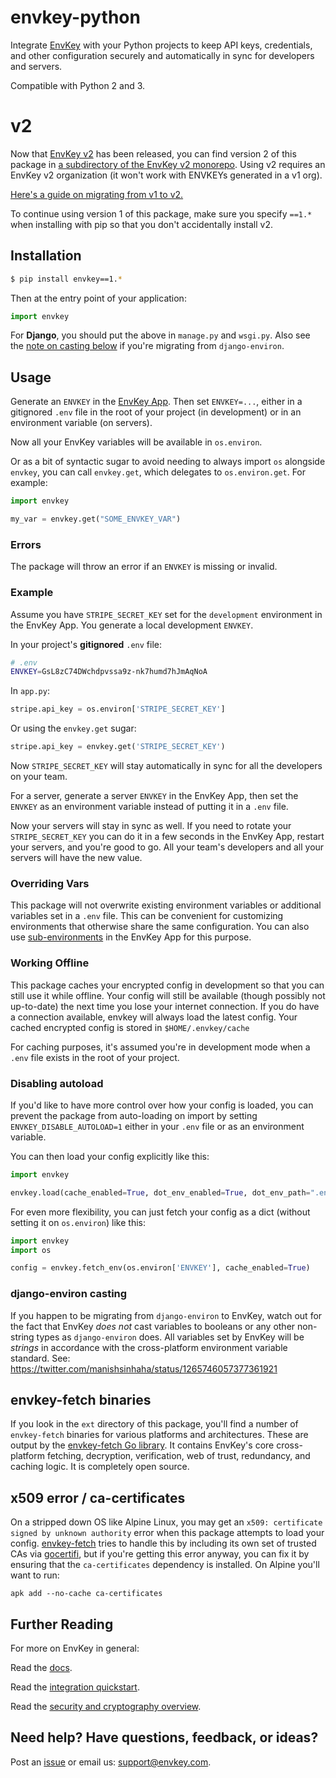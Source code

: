 # envkey-python

Integrate [EnvKey](https://www.envkey.com) with your Python projects to keep API keys, credentials, and other configuration securely and automatically in sync for developers and servers.

Compatible with Python 2 and 3.

# v2

Now that [EnvKey v2](https://v2.envkey.com) has been released, you can find version 2 of this package in [a subdirectory of the EnvKey v2 monorepo](https://github.com/envkey/envkey/tree/main/public/sdks/languages-and-frameworks/python). Using v2 requires an EnvKey v2 organization (it won't work with ENVKEYs generated in a v1 org).

[Here's a guide on migrating from v1 to v2.](https://docs-v2.envkey.com/docs/migrating-from-v1)

To continue using version 1 of this package, make sure you specify `==1.*` when installing with pip so that you don't accidentally install v2.

## Installation

```bash
$ pip install envkey==1.*
```

Then at the entry point of your application:

```python
import envkey
```

For **Django**, you should put the above in `manage.py` and `wsgi.py`. Also see the [note on casting below](#django-environ-casting) if you're migrating from `django-environ`.

## Usage

Generate an `ENVKEY` in the [EnvKey App](https://github.com/envkey/envkey-app). Then set `ENVKEY=...`, either in a gitignored `.env` file in the root of your project (in development) or in an environment variable (on servers).

Now all your EnvKey variables will be available in `os.environ`.

Or as a bit of syntactic sugar to avoid needing to always import `os` alongside `envkey`, you can call `envkey.get`, which delegates to `os.environ.get`. For example:

```python
import envkey

my_var = envkey.get("SOME_ENVKEY_VAR")

```

### Errors

The package will throw an error if an `ENVKEY` is missing or invalid.

### Example

Assume you have `STRIPE_SECRET_KEY` set for the `development` environment in the EnvKey App. You generate a local development `ENVKEY`.

In your project's **gitignored** `.env` file:

```bash
# .env
ENVKEY=GsL8zC74DWchdpvssa9z-nk7humd7hJmAqNoA
```

In `app.py`:

```python
stripe.api_key = os.environ['STRIPE_SECRET_KEY']
```

Or using the `envkey.get` sugar:

```python
stripe.api_key = envkey.get('STRIPE_SECRET_KEY')
```

Now `STRIPE_SECRET_KEY` will stay automatically in sync for all the developers on your team.

For a server, generate a server `ENVKEY` in the EnvKey App, then set the `ENVKEY` as an environment variable instead of putting it in a `.env` file.

Now your servers will stay in sync as well. If you need to rotate your `STRIPE_SECRET_KEY` you can do it in a few seconds in the EnvKey App, restart your servers, and you're good to go. All your team's developers and all your servers will have the new value.

### Overriding Vars

This package will not overwrite existing environment variables or additional variables set in a `.env` file. This can be convenient for customizing environments that otherwise share the same configuration. You can also use [sub-environments](https://blog.envkey.com/development-staging-production-and-beyond-85f26f65edd6) in the EnvKey App for this purpose.

### Working Offline

This package caches your encrypted config in development so that you can still use it while offline. Your config will still be available (though possibly not up-to-date) the next time you lose your internet connection. If you do have a connection available, envkey will always load the latest config. Your cached encrypted config is stored in `$HOME/.envkey/cache`

For caching purposes, it's assumed you're in development mode when a `.env` file exists in the root of your project.

### Disabling autoload

If you'd like to have more control over how your config is loaded, you can prevent the package from auto-loading on import by setting `ENVKEY_DISABLE_AUTOLOAD=1` either in your `.env` file or as an environment variable.

You can then load your config explicitly like this:

```python
import envkey

envkey.load(cache_enabled=True, dot_env_enabled=True, dot_env_path=".env")
```

For even more flexibility, you can just fetch your config as a dict (without setting it on `os.environ`) like this:

```python
import envkey
import os

config = envkey.fetch_env(os.environ['ENVKEY'], cache_enabled=True)
```

### django-environ casting

If you happen to be migrating from `django-environ` to EnvKey, watch out for the fact that EnvKey *does not* cast variables to booleans or any other non-string types as `django-environ` does. All variables set by EnvKey will be *strings* in accordance with the cross-platform environment variable standard. See: https://twitter.com/manishsinhaha/status/1265746057377361921

## envkey-fetch binaries

If you look in the `ext` directory of this package, you'll find a number of `envkey-fetch` binaries for various platforms and architectures. These are output by the [envkey-fetch Go library](https://github.com/envkey/envkey-fetch). It contains EnvKey's core cross-platform fetching, decryption, verification, web of trust, redundancy, and caching logic. It is completely open source.

## x509 error / ca-certificates

On a stripped down OS like Alpine Linux, you may get an `x509: certificate signed by unknown authority` error when this package attempts to load your config. [envkey-fetch](https://github.com/envkey/envkey-fetch) tries to handle this by including its own set of trusted CAs via [gocertifi](https://github.com/certifi/gocertifi), but if you're getting this error anyway, you can fix it by ensuring that the `ca-certificates` dependency is installed. On Alpine you'll want to run:
```
apk add --no-cache ca-certificates
```

## Further Reading

For more on EnvKey in general:

Read the [docs](https://docs.envkey.com).

Read the [integration quickstart](https://docs.envkey.com/integration-quickstart.html).

Read the [security and cryptography overview](https://security.envkey.com).

## Need help? Have questions, feedback, or ideas?

Post an [issue](https://github.com/envkey/envkey-python/issues) or email us: [support@envkey.com](mailto:support@envkey.com).

